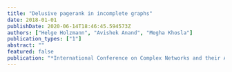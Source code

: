 ```yaml
---
title: "Delusive pagerank in incomplete graphs"
date: 2018-01-01
publishDate: 2020-06-14T18:46:45.594573Z
authors: ["Helge Holzmann", "Avishek Anand", "Megha Khosla"]
publication_types: ["1"]
abstract: ""
featured: false
publication: "*International Conference on Complex Networks and their Applications*"
---
```


